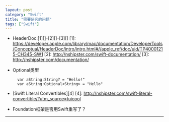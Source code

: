 ```yaml
---
layout: post
category: "Swift"
title: "需要研究的问题"
tags: ["Swift"]
---
```


* HeaderDoc:[1][]-[2][]-[3][]
[1]: https://developer.apple.com/library/mac/documentation/DeveloperTools/Conceptual/HeaderDoc/intro/intro.html#//apple_ref/doc/uid/TP40001215-CH345-SW1
[2]: http://nshipster.com/swift-documentation/
[3]: http://nshipster.com/documentation/

* Optional类型

        var aString:String? = "Hello!"
        var aString:Optional<String> = "Hello"

* [Swift Literal Convertibles][4]
[4]: http://nshipster.com/swift-literal-convertible/?utm_source=tuicool

* Foundation框架是否用Swift重写了？

*******************************